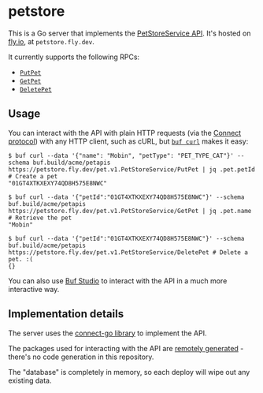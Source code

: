 # petstore

This is a Go server that implements the [PetStoreService API](https://buf.build/acme/petapis/docs/main:pet.v1#pet.v1.PetStoreService).
It's hosted on [fly.io](https://fly.io), at `petstore.fly.dev`.

It currently supports the following RPCs:

* [`PutPet`](https://buf.build/acme/petapis/docs/main:pet.v1#pet.v1.PetStoreService.PutPet)
* [`GetPet`](https://buf.build/acme/petapis/docs/main:pet.v1#pet.v1.PetStoreService.GetPet)
* [`DeletePet`](https://buf.build/acme/petapis/docs/main:pet.v1#pet.v1.PetStoreService.DeletePet)

## Usage

You can interact with the API with plain HTTP requests (via the [Connect protocol](https://connect.build/docs/protocol/)) with any HTTP client, such as cURL, but
[`buf curl`](https://buf.build/docs/curl/usage/) makes it easy:

```console
$ buf curl --data '{"name": "Mobin", "petType": "PET_TYPE_CAT"}' --schema buf.build/acme/petapis https://petstore.fly.dev/pet.v1.PetStoreService/PutPet | jq .pet.petId # Create a pet
"01GT4XTKXEXY74QD8H575E8NWC"

$ buf curl --data '{"petId":"01GT4XTKXEXY74QD8H575E8NWC"}' --schema buf.build/acme/petapis https://petstore.fly.dev/pet.v1.PetStoreService/GetPet | jq .pet.name # Retrieve the pet
"Mobin"

$ buf curl --data '{"petId":"01GT4XTKXEXY74QD8H575E8NWC"}' --schema buf.build/acme/petapis https://petstore.fly.dev/pet.v1.PetStoreService/DeletePet # Delete a pet. :(
{}
```

You can also use [Buf Studio](https://studio.buf.build/acme/petapis/pet.v1.PetStoreService/PutPet?target=https%3A%2F%2Fpetstore.fly.dev) to interact with the API in a much more interactive way.

## Implementation details

The server uses the [connect-go library](https://github.com/bufbuild/connect-go) to implement the API.

The packages used for interacting with the API are [remotely generated](https://buf.build/docs/bsr/remote-packages/go/) - there's no code generation in this repository.

The "database" is completely in memory, so each deploy will wipe out any existing data.
